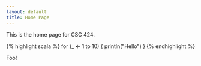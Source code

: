 ```yaml
---
layout: default
title: Home Page
---
```

This is the home page for CSC 424.

{% highlight scala %}
for (_ <- 1 to 10) {
  println("Hello")
}
{% endhighlight %}

Foo!
